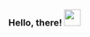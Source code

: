### Hello, there! <img src="https://raw.githubusercontent.com/MartinHeinz/MartinHeinz/master/wave.gif" width="30px">


<!--
**oindrillac/oindrillac** is a ✨ _special_ ✨ repository because its `README.md` (this file) appears on your GitHub profile.

Here are some ideas to get you started:

- 🔭 I’m currently working on the @Operate First project at @AICoE at Red Hat.

<img align="center" src="https://github-readme-stats.vercel.app/api?username=oindrillac&count_private=true&theme=radical" />

